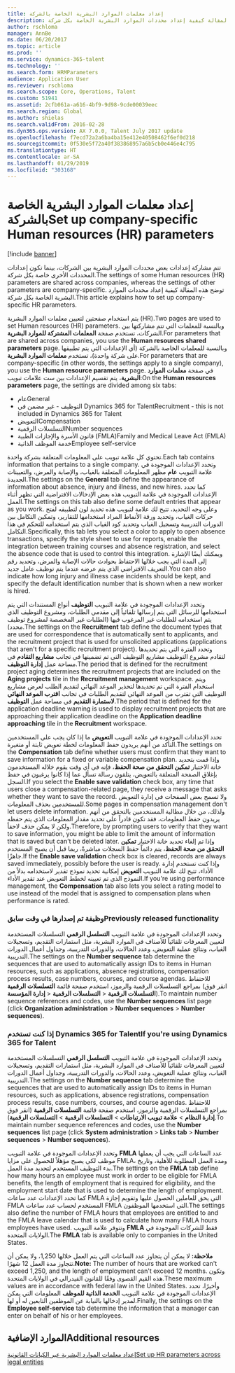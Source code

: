 ```yaml
---
title: إعداد معلمات الموارد البشرية الخاصة بالشركة
description: تتم مشاركة إعدادات بعض محددات الموارد البشرية بين الشركات، بينما تكون إعدادات المحددات الأخرى خاصة بكل شركة. توضح هذه المقالة كيفية إعداد محددات الموارد البشرية الخاصة بكل شركة.
author: rschloma
manager: AnnBe
ms.date: 06/20/2017
ms.topic: article
ms.prod: ''
ms.service: dynamics-365-talent
ms.technology: ''
ms.search.form: HRMParameters
audience: Application User
ms.reviewer: rschloma
ms.search.scope: Core, Operations, Talent
ms.custom: 51941
ms.assetid: 2cfb061a-a616-4bf9-9d98-9cde00039eec
ms.search.region: Global
ms.author: shielas
ms.search.validFrom: 2016-02-28
ms.dyn365.ops.version: AX 7.0.0, Talent July 2017 update
ms.openlocfilehash: f7ecd72a2a6ba4ba15e412e40508462f6ef0d218
ms.sourcegitcommit: 0f530e5f72a40f383868957a6b5cb0e446e4c795
ms.translationtype: HT
ms.contentlocale: ar-SA
ms.lasthandoff: 01/29/2019
ms.locfileid: "303168"
---
```

# <a name="set-up-company-specific-human-resources-hr-parameters"></a><span data-ttu-id="f2dac-104">إعداد معلمات الموارد البشرية الخاصة بالشركة</span><span class="sxs-lookup"><span data-stu-id="f2dac-104">Set up company-specific Human resources (HR) parameters</span></span>

[!include [banner](includes/banner.md)]

<span data-ttu-id="f2dac-105">تتم مشاركة إعدادات بعض محددات الموارد البشرية بين الشركات، بينما تكون إعدادات المحددات الأخرى خاصة بكل شركة.</span><span class="sxs-lookup"><span data-stu-id="f2dac-105">The settings of some Human resources (HR) parameters are shared across companies, whereas the settings of other parameters are company-specific.</span></span> <span data-ttu-id="f2dac-106">توضح هذه المقالة كيفية إعداد محددات الموارد البشرية الخاصة بكل شركة.</span><span class="sxs-lookup"><span data-stu-id="f2dac-106">This article explains how to set up company-specific HR parameters.</span></span>

<span data-ttu-id="f2dac-107">يتم استخدام صفحتين لتعيين معلمات الموارد البشرية (HR).</span><span class="sxs-lookup"><span data-stu-id="f2dac-107">Two pages are used to set Human resources (HR) parameters.</span></span> <span data-ttu-id="f2dac-108">وبالنسبة للمعلمات التي تتم مشاركتها بين الشركات، تستخدم صفحة **المعلمات المشتركة للموارد البشرية**.</span><span class="sxs-lookup"><span data-stu-id="f2dac-108">For parameters that are shared across companies, you use the **Human resources shared parameters** page.</span></span> <span data-ttu-id="f2dac-109">وبالنسبة للمعلمات الخاصة بالشركة (أي الإعدادات التي يتم تطبيقها على شركة واحدة)، تستخدم **معلمات الموارد البشرية**.</span><span class="sxs-lookup"><span data-stu-id="f2dac-109">For parameters that are company-specific (in other words, the settings apply to a single company), you use the **Human resource parameters** page.</span></span> <span data-ttu-id="f2dac-110">في صفحة **معلمات الموارد البشرية**، يتم تقسيم الإعدادات بين ست علامات تبويب:</span><span class="sxs-lookup"><span data-stu-id="f2dac-110">On the **Human resources parameters** page, the settings are divided among six tabs:</span></span>

-   <span data-ttu-id="f2dac-111">عام</span><span class="sxs-lookup"><span data-stu-id="f2dac-111">General</span></span>
-   <span data-ttu-id="f2dac-112">التوظيف - غير مضمن في Dynamics 365 for Talent</span><span class="sxs-lookup"><span data-stu-id="f2dac-112">Recruitment - this is not included in Dynamics 365 for Talent</span></span>
-   <span data-ttu-id="f2dac-113">التعويض</span><span class="sxs-lookup"><span data-stu-id="f2dac-113">Compensation</span></span>
-   <span data-ttu-id="f2dac-114">التسلسلات الرقمية</span><span class="sxs-lookup"><span data-stu-id="f2dac-114">Number sequences</span></span>
-   <span data-ttu-id="f2dac-115">قانون الأسرة والإجازات الطبية (FMLA)</span><span class="sxs-lookup"><span data-stu-id="f2dac-115">Family and Medical Leave Act (FMLA)</span></span>
-   <span data-ttu-id="f2dac-116">خدمة الموظف الذاتية</span><span class="sxs-lookup"><span data-stu-id="f2dac-116">Employee self-service</span></span>

<span data-ttu-id="f2dac-117">تحتوي كل علامة تبويب على المعلومات المتعلقة بشركة واحدة.</span><span class="sxs-lookup"><span data-stu-id="f2dac-117">Each tab contains information that pertains to a single company.</span></span> <span data-ttu-id="f2dac-118">وتحدد الإعدادات الموجودة في علامة التبويب **عام** مظهر المعلومات المتعلقة بالغياب، والإصابة والمرض، والتعيينات الجديدة.</span><span class="sxs-lookup"><span data-stu-id="f2dac-118">The settings on the **General** tab define the appearance of information about absence, injury and illness, and new hires.</span></span> <span data-ttu-id="f2dac-119">كما تحدد الإعدادات الموجودة في علامة التبويب هذه بعض الإدخالات الافتراضية التي تظهر أثناء العمل.</span><span class="sxs-lookup"><span data-stu-id="f2dac-119">The settings on this tab also define some default entries that appear as you work.</span></span> <span data-ttu-id="f2dac-120">وعلى وجه التحديد، تتيح لك علامة لتبويب هذه تحديد لون لتطبيقه لفتح حركات الغياب، وتحديد ورقة الأنماط المراد استخدامها للتقارير، وتمكين التكامل بين الدورات التدريبية وتسجيل الغياب وتحديد كود الغياب الذي يتم استخدامه للتحكم في هذا التكامل.</span><span class="sxs-lookup"><span data-stu-id="f2dac-120">Specifically, this tab lets you select a color to apply to open absence transactions, specify the style sheet to use for reports, enable the integration between training courses and absence registration, and select the absence code that is used to control this integration.</span></span> <span data-ttu-id="f2dac-121">ويمكنك أيضًا الإشارة إلى المدة التي يجب خلالها الاحتفاظ بحوادث حالات الإصابة والمرض، وتحديد رقم التعريف الافتراضي الذي يتم عرضه عندما يتم توظيف عامل جديد.</span><span class="sxs-lookup"><span data-stu-id="f2dac-121">You can also indicate how long injury and illness case incidents should be kept, and specify the default identification number that is shown when a new worker is hired.</span></span> 

<span data-ttu-id="f2dac-122">وتحدد الإعدادات الموجودة في علامة التبويب **التوظيف** أنواع المستندات التي يتم استخدامها للرسائل التي يتم إرسالها تلقائياً إلى مقدمي الطلبات، ومشروع التوظيف الذي يتم استخدامه للطلبات غير المرغوب فيها (الطلبات غير المخصصة لمشروع توظيف محدد).</span><span class="sxs-lookup"><span data-stu-id="f2dac-122">The settings on the **Recruitment** tab define the document types that are used for correspondence that is automatically sent to applicants, and the recruitment project that is used for unsolicited applications (applications that aren't for a specific recruitment project).</span></span> <span data-ttu-id="f2dac-123">وتحدد الفترة التي يتم تحديدها لتقادم مشروع التوظيف مشاريع التوظيف التي تم تضمينها في تجانب **مشاريع التقادم** في مساحة عمل **إدارة التوظيف**.</span><span class="sxs-lookup"><span data-stu-id="f2dac-123">The period that is defined for the recruitment project aging determines the recruitment projects that are included on the **Aging projects** tile in the **Recruitment management** workspace.</span></span> <span data-ttu-id="f2dac-124">ويتم استخدام الفترة التي تم تحديدها لتحذير الموعد النهائي لتقديم الطلب لعرض مشاريع التوظيف التي تقترب من الموعد النهائي لتقديم الطلبات في تجانب **اقترب الموعد النهائي لاستمارة التقديم‬** في مساحة عمل **التوظيف**.</span><span class="sxs-lookup"><span data-stu-id="f2dac-124">The period that is defined for the application deadline warning is used to display recruitment projects that are approaching their application deadline on the **Application deadline approaching** tile in the **Recruitment** workspace.</span></span> 

<span data-ttu-id="f2dac-125">تحدد الإعدادات الموجودة في علامة التبويب **التعويض** ما إذا كان يجب على المستخدمين التأكد من أنهم يريدون حفظ المعلومات لخطة تعويض ثابتة أو متغيرة.</span><span class="sxs-lookup"><span data-stu-id="f2dac-125">The settings on the **Compensation** tab define whether users must confirm that they want to save information for a fixed or variable compensation plan.</span></span> <span data-ttu-id="f2dac-126">وإذا قمت بتحديد خانة الاختيار **تمكين التحقق من صحة الحفظ**، فإنه في أي وقت يقوم خلاله المستخدمون بإغلاق الصفحة المتعلقة بالتعويض، يتلقون رسالة تسأل عما إذا كانوا يرغبون في حفظ السجل.</span><span class="sxs-lookup"><span data-stu-id="f2dac-126">If you select the **Enable save validation** check box, any time that users close a compensation-related page, they receive a message that asks whether they want to save the record.</span></span> <span data-ttu-id="f2dac-127">ولا تسمح بعض الصفحات في إدارة التعويض للمستخدمين بحذف المعلومات.‬</span><span class="sxs-lookup"><span data-stu-id="f2dac-127">Some pages in compensation management don't let users delete information.</span></span> <span data-ttu-id="f2dac-128">ولذلك، من خلال مطالبة المستخدمين بالتحقق من أنهم يريدون حفظ المعلومات، فقد تكون قادراً على تحديد مقدار المعلومات الذي يتم حفظه ولكن لا يمكن حذف لاحقاً.</span><span class="sxs-lookup"><span data-stu-id="f2dac-128">Therefore, by prompting users to verify that they want to save information, you might be able to limit the amount of information that is saved but can't be deleted later.</span></span> <span data-ttu-id="f2dac-129">وإذا تم إلغاء تحديد خانة الاختيار **تمكين التحقق من صحة الحفظ**، يتم دائماً حفظ السجلات مباشرةً، ربما قبل أن يصبح المستخدم جاهزًا.</span><span class="sxs-lookup"><span data-stu-id="f2dac-129">If the **Enable save validation** check box is cleared, records are always saved immediately, possibly before the user is ready.</span></span> <span data-ttu-id="f2dac-130">وإذا كنت تستخدم إدارة الأداء، تتيح لك علامة التبويب **التعويض** إمكانية تحديد نموذج تقدير لاستخدامه بدلاً من النموذج الذي تم تعيينه لخطط التعويض عند تقدير الأداء.</span><span class="sxs-lookup"><span data-stu-id="f2dac-130">If you're using performance management, the **Compensation** tab also lets you select a rating model to use instead of the model that is assigned to compensation plans when performance is rated.</span></span> 

### <a name="previously-released-functionality"></a><span data-ttu-id="f2dac-131">وظيفة تم إصدارها في وقت سابق</span><span class="sxs-lookup"><span data-stu-id="f2dac-131">Previously released functionality</span></span>
<span data-ttu-id="f2dac-132">وتحدد الإعدادات الموجودة في علامة التبويب **التسلسل الرقمي** التسلسلات المستخدمة لتعيين المعرفات تلقائياً للأصناف في الموارد البشرية، مثل استمارات التقديم، وتسجيلات الغياب، ونتائج عملية التعويض، وعدد الحالات، والدورات التدريبية، وجداول أعمال الدورات التدريبية.</span><span class="sxs-lookup"><span data-stu-id="f2dac-132">The settings on the **Number sequence** tab determine the sequences that are used to automatically assign IDs to items in Human resources, such as applications, absence registrations, compensation process results, case numbers, courses, and course agendas.</span></span> <span data-ttu-id="f2dac-133">للاحتفاظ بمراجع التسلسلات الرقمية والرموز، استخدم صفحة قائمة **التسلسلات الرقمية** (انقر فوق **إدارة المؤسسة** &gt; **‎التسلسلات الرقمية** &gt; **‎التسلسلات الرقمية**).</span><span class="sxs-lookup"><span data-stu-id="f2dac-133">To maintain number sequence references and codes, use the **Number sequences** list page (click **Organization administration** &gt; **Number sequences** &gt; **Number sequences**).</span></span>

### <a name="if-youre-using-dynamics-365-for-talent"></a><span data-ttu-id="f2dac-134">إذا كنت تستخدم Dynamics 365 for Talent</span><span class="sxs-lookup"><span data-stu-id="f2dac-134">If you're using Dynamics 365 for Talent</span></span>
<span data-ttu-id="f2dac-135">وتحدد الإعدادات الموجودة في علامة التبويب **التسلسل الرقمي** التسلسلات المستخدمة لتعيين المعرفات تلقائياً للأصناف في الموارد البشرية، مثل استمارات التقديم، وتسجيلات الغياب، ونتائج عملية التعويض، وعدد الحالات، والدورات التدريبية، وجداول أعمال الدورات التدريبية.</span><span class="sxs-lookup"><span data-stu-id="f2dac-135">The settings on the **Number sequence** tab determine the sequences that are used to automatically assign IDs to items in Human resources, such as applications, absence registrations, compensation process results, case numbers, courses, and course agendas.</span></span> <span data-ttu-id="f2dac-136">للاحتفاظ بمراجع التسلسلات الرقمية والرموز، استخدم صفحة قائمة **التسلسلات الرقمية** (انقر فوق **إدارة النظام** &gt; **علامة تبويب الارتباطات** &gt; **التسلسلات الرقمية** &gt; **التسلسلات الرقمية**).</span><span class="sxs-lookup"><span data-stu-id="f2dac-136">To maintain number sequence references and codes, use the **Number sequences** list page (click **System administration** &gt; **Links tab** &gt; **Number sequences** &gt; **Number sequences**).</span></span> 

<span data-ttu-id="f2dac-137">وتحدد الإعدادات الموجودة في علامة التبويب **FMLA** عدد الساعات التي يجب أن يعملها موظف لكي يصبح مؤهلاً للحصول على مزايا FMLA، ومدة العمل المطلوبة للأهلية، وتاريخ بدء التوظيف المستخدم لتحديد مدة العمل.</span><span class="sxs-lookup"><span data-stu-id="f2dac-137">The settings on the **FMLA** tab define how many hours an employee must work in order to be eligible for FMLA benefits, the length of employment that is required for eligibility, and the employment start date that is used to determine the length of employment.</span></span> <span data-ttu-id="f2dac-138">كما تحدد الإعدادات عدد ساعات FMLA التي يحق للعاملين الحصول عليها وتقويم إجازة FMLA المستخدم لحساب عدد ساعات FMLA التي استخدمها الموظفون.</span><span class="sxs-lookup"><span data-stu-id="f2dac-138">The settings also define the number of FMLA hours that employees are entitled to and the FMLA leave calendar that is used to calculate how many FMLA hours employees have used.</span></span> <span data-ttu-id="f2dac-139">وتتوفر علامة التبويب **FMLA** فقط للشركات الموجودة في الولايات المتحدة.</span><span class="sxs-lookup"><span data-stu-id="f2dac-139">The **FMLA** tab is available only to companies in the United States.</span></span> 

<span data-ttu-id="f2dac-140">**ملاحظة:** لا يمكن أن يتجاوز عدد الساعات التي يتم العمل خلالها 1,250، ولا يمكن أن تتجاوز مدة العمل 12 شهرًا.</span><span class="sxs-lookup"><span data-stu-id="f2dac-140">**Note:** The number of hours that are worked can't exceed 1,250, and the length of employment can't exceed 12 months.</span></span> <span data-ttu-id="f2dac-141">وتكون هذه القيم القصوى وفقًا للقانون الفيدرالي في الولايات المتحدة.</span><span class="sxs-lookup"><span data-stu-id="f2dac-141">These maximum values are in accordance with federal law in the United States.</span></span> <span data-ttu-id="f2dac-142">وأخيرًا، تحدد الإعدادات الموجودة في علامة التبويب **الخدمة الذاتية للموظف** المعلومات التي يمكن لمدير إدخالها بالنيابة عن الموظفين التابعين له أو لها.</span><span class="sxs-lookup"><span data-stu-id="f2dac-142">Finally, the settings on the **Employee self-service** tab determine the information that a manager can enter on behalf of his or her employees.</span></span>

<a name="additional-resources"></a><span data-ttu-id="f2dac-143">الموارد الإضافية</span><span class="sxs-lookup"><span data-stu-id="f2dac-143">Additional resources</span></span>
--------

[<span data-ttu-id="f2dac-144">إعداد معلمات الموارد البشرية عبر الكيانات القانونية</span><span class="sxs-lookup"><span data-stu-id="f2dac-144">Set up HR parameters across legal entities</span></span>](set-up-hr-parameters-across-legal-entities.md)



